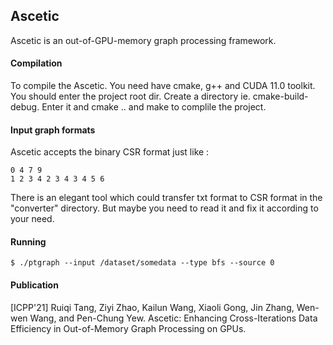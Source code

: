 ## Ascetic
Ascetic is an out-of-GPU-memory graph processing framework.

#### Compilation
To compile the Ascetic. You need have cmake, g++ and CUDA 11.0 toolkit. 
You should enter the project root dir. 
Create a directory ie. cmake-build-debug. 
Enter it and cmake .. and make to complile the project.

#### Input graph formats
Ascetic accepts the binary CSR format just like :
```
0 4 7 9
1 2 3 4 2 3 4 3 4 5 6
```
There is an elegant tool which could transfer txt format to CSR format in the "converter" directory. But maybe you need to read it and fix it according to your need.

#### Running
```
$ ./ptgraph --input /dataset/somedata --type bfs --source 0
```

#### Publication
[ICPP'21] Ruiqi Tang, Ziyi Zhao, Kailun Wang, Xiaoli Gong, Jin Zhang, Wen-wen Wang, and Pen-Chung Yew. Ascetic: Enhancing Cross-Iterations Data Efficiency in Out-of-Memory Graph Processing on GPUs.




